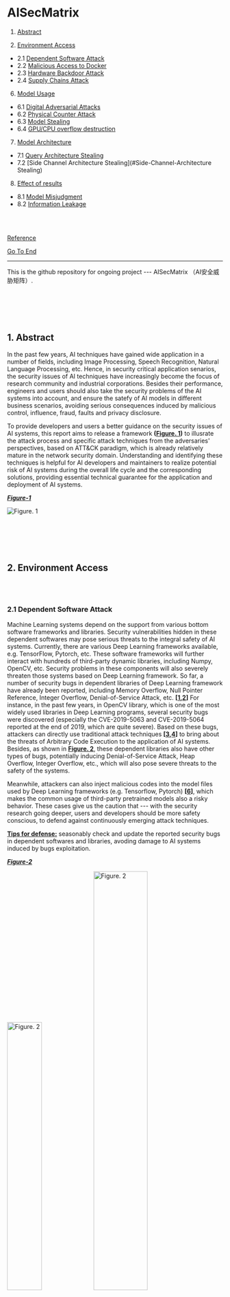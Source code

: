 # AISecMatrix

1. [Abstract](#abstract)

2. [Environment Access](#environment-access) 

* 2.1 [Dependent Software Attack](#dependent-software-attack)
* 2.2 [Malicious Access to Docker](#malicious-access-to-docker)
* 2.3 [Hardware Backdoor Attack](#hardware-backdoor-attack)
* 2.4 [Supply Chains Attack](#supply-chains-attack)

6. [Model Usage](#Model-Usage) 

- 6.1 [Digital Adversarial Attacks](#Digital-Adversarial-Attacks)
- 6.2 [Physical Counter Attack](#Physical-Counter-Attack)
- 6.3 [Model Stealing](#Model-Stealing)
- 6.4 [GPU/CPU overflow destruction](#GPU/CPU-overflow-destruction)

7. [Model Architecture](#Model-Architecture) 

- 7.1 [Query Architecture Stealing](#Query-Architecture-Stealing)
- 7.2 [Side Channel Architecture Stealing](#Side-Channel-Architecture Stealing)

8. [Effect of results](#Effect-of-results)

- 8.1 [Model Misjudgment](#Model-Misjudgment)
- 8.2 [Information Leakage](#Information-Leakage)

<br><br>

[Reference](#reference)

[Go To End](#end)

----

This is the github repository for ongoing project --- AISecMatrix （AI安全威胁矩阵）.

<br><br><br><br>

<span id = "abstract"></span>

## 1. Abstract

In the past few years, AI techniques have gained wide application in a number of fields, including Image Processing, Speech Recognition, Natural Language Processing, etc. Hence, in security critical application senarios, the security issues of AI techniques have increasingly become the focus of research community and industrial corporations. Besides their performance, engineers and users should also take the security problems of the AI systems into account, and ensure the satefy of AI models in different business scenarios, avoiding serious consequences induced by malicious control, influence, fraud, faults and privacy disclosure.

To provide developers and users a better guidance on the security issues of AI systems, this report aims to release a framework **([Figure. 1](#figure-1))** to illusrate the attack process and specific attack techniques from the adversaries' perspectives, based on ATT&CK paradigm, which is already relatively mature in the network security domain.  Understanding and identifying these techniques is helpful for AI developers and maintainers to realize potential risk of AI systems during the overall life cycle and the corresponding solutions, providing essential technical guarantee for the application and deployment of AI systems.

**<span id = "figure-1">*<u>Figure-1</u>*</span>**

![Figure. 1](img/1.png)

<br><br><br><br>

<span id = "environment-access"></span>

## 2. Environment Access

<br>

<br>

<span id = "dependent-software-attack"></span>

### 2.1 Dependent Software Attack

Machine Learning systems depend on the support from various bottom software frameworks and libraries. Security vulnerabilities hidden in these dependent softwares may pose serious threats to the integral safety of AI systems. Currently, there are various Deep Learning frameworks available, e.g. TensorFlow, Pytorch, etc. These software frameworks will further interact with hundreds of third-party dynamic libraries, including Numpy, OpenCV, etc. Security problems in these components will also severely threaten those systems based on Deep Learning framework. So far, a number of security bugs in dependent libraries of Deep Learning framework have already been reported, including Memory Overflow, Null Pointer Reference, Integer Overflow, Denial-of-Service Attack, etc. **[[1](#ref-1),[2](#ref-2)]** For instance, in the past few years, in OpenCV library, which is one of the most widely used libraries in Deep Learning programs, several security bugs were discovered (especially the CVE-2019-5063 and CVE-2019-5064 reported at the end of 2019, which are quite severe). Based on these bugs, attackers can directly use traditional attack techniques **[[3](#ref-3),[4](#ref-4)]** to bring about the threats of Arbitrary Code Execution to the application of AI systems. Besides, as shown in **[Figure. 2](#figure-2)**, these dependent libraries also have other types of bugs, potentially inducing Denial-of-Service Attack, Heap Overflow, Integer Overflow, etc., which will also pose severe threats to the safety of the systems.

Meanwhile,  attackers can also inject malicious codes into the model files used by Deep Learning frameworks (e.g. Tensorflow, Pytorch) **[[6](#ref-6)]**, which makes the common usage of third-party pretrained models also a risky behavior. These cases give us the caution that --- with the security research going deeper, users and developers should be more safety conscious, to defend against continuously emerging attack techniques.

**<u>Tips for defense:</u>** seasonably check and update the reported security bugs in dependent softwares and libraries, avoding damage to AI systems induced by bugs exploitation.

**<span id = "figure-2">*<u>Figure-2</u>*</span>**

<img src="img/2-1-1.png" alt="Figure. 2" width="40%" /><img src="img/2-1-2.png" alt="Figure. 2" width="50%" />

<br>

<br>

<span id = "malicious-access-to-docker"></span>

### 2.2 Malicious Access to Docker

Machine Learning tasks can be deployed in Kubernetes clusters via KubeFlow framework **[[5](#ref-5)]**. Since usually the computation nodes for ML tasks have strong calculation capability, these nodes are thus becoming ideal attack targets for adversaries. For instance, attackers may hijack these ML tasks nodes and exploit them for mining. **[[6](#ref-6)]** One example is, in June 2020, Azure Security Center at Microsoft issued one warning after they detected malicious mining programs installed in Kuberflow by attackers. This security program was induced by improper configurations --- some users modified the default settings for panel access, changing Istio service into Load-Balancer, for convinient access. Such improper configurations made the service public for Internet, so that attackers could access the panel and deploy backdoor containers in the clusters via various methods. For example, with space search engines such as Shodan, Fofa, etc., adversaries can discover Kubernets exposed in public network and thus gaining opportunities to execute malicious codes **[[5](#ref-5)]**. As shown in **[Figure. 3](#figure-3)**, adversaries can complete the attacks by loading customized malicious Jupyter images, during the creation of Juputer application services in Kubeflow. Meanwhile, attackers can also directly deploy malicious containers via inserting additional python codes in Jupyter, which may further enlarge the attackers' accessibility to critical data/codes and even harm the integral security of the ML models.

**<u>Tips for defense:</u>** Developers and maintainers should be familiar with containers' common application scenarios and corresponding defensive techniques. As for relevent techniques, we refer interested readers to the Kubernetes threatening models **[[8](#ref-8)]** released by Microsoft. 

**<span id = "figure-3">*<u>Figure-3</u>*</span>**

<img src="img/2-2-1.png" alt="Figure. 3" width="50%" /> <img src="img/2-2-2.png" alt="Figure. 3" width="33%" />

<br>

<br>

<span id = "hardware-backdoor-attack"></span>

### 2.3 Hardware Backdoor Attack

Hardware Backdoors Attacks (also known as Hardware Trojans Attacks) can take place during the trained models being deployed in hardware devices, where adversaries may insert backdoors into the deployed models by making very slight modificaiton to hardware components, e.g. Lookup Table. Those models that contain backdoors can still operate normally on common cases, however, malicious behaviors could be triggered in certain preseted senarios, resulting in stealthy and severe theats.

Mordern integrated circuits usually contain third-party IP cores, which are commonly adopted as integrated modules for swift deployment. Such commonly used and modularized mechanisms enable hardware attackers to design Trojans for certain IP cores and thus correspondinly affecting a substantial number of hardware devices which use these modules. For instance, as illusrated in **[[9](#ref-9)]**, one can bring a neural network model to always making incorrect predictions by only modifying 0.03% of the model's parameteres during hardware deployment stage. **[[10](#ref-10)]** further showed that, by merely flipping 13 bits of a model with 93M bits, a ImageNet classifier with 70% accuracy could be reduced to a random classifier. Recently, **[[11](#ref-11)]** proposed Sequence Triggered Hardware Trojan for neural networks, which can totally invalidate a classifier, once a certain sequence of normal images are input into the model, as shown in **[Figure. 4](#figure-4)**.

So far, Hardware Backdoor Attack is still a newly emerging research area, and existing research study on this area is limited. However, in real application scenarios, this type of attack poses a severe threat. For example, attackers can inject backdoors into vision system of an autonomous driving car in the form of hardware Trojans, and the life safety of passengers may be seriously threatened if the backdoors are triggered. Note that, existing backdoors injection usually can only be  implemented by the models' owners. It would be very valuable to study the backdoors injection from outside invaders, since it's a more risky attack scenarios.

**<span id = "figure-4">*<u>Figure-4</u>*</span>**

<img src="img/2-3-1.png" alt="Figure. 4" width="50%" />

<br>

<br>

<span id = "supply-chains-attack"></span>

### 2.4 Supply Chains Attack

As shown in **[Figure. 5](#figure-5)**, attackers can perform Supply Chains Attack in multiple ways, e.g. exploiting open source platform to release malicious pretrained models, constructing backdoors by controlling or modifying software and hardware platforms.

For instance, attackers can inject malicious instructions into model files by exploiting the security bugs Numpy CVE-2019-6446. Researchers already found that, when model loading functions like "torch.load" are executed, this security bug can be triggered, resulting in execution of malicious instructions. Since the execution of these malicious instructions will not affect the common usage of the models, such attacks are very stealthy. As shown in **[Figure. 6](#figure-6)**, using this bug, attackers can inject instructions into the model file (e.g. binary model file saved by Pytorch), and the "Calculator" program is launched when the model file is loaded. Similarly, attackers can also download and execute Trojan instructions in this way **[[12](#ref-12)]**, which makes this type of attacks very threatening.

**<u>Tips for defense:</u>** Make sure the srouce of model files are trustworthy before loading them, and be cautious in third-party model files.

**<span id = "figure-5">*<u>Figure-5</u>*</span>**

<img src="img/2-4-1.png" alt="Figure. 5" width="50%" />![Figure. 5](img/2-4-2.png)

**<span id = "figure-6">*<u>Figure-6</u>*</span>**

<img src="img/2-4-3.png" alt="Figure. 5" width="67%" />

<br><br>

<br><br>

<span id = "Model-Usage"></span>

## 6. Model Usage

<br>

<br>

<span id = "Digital-Adversarial-Attacks"></span>

### 6.1 Digital Adversarial Attacks

Adversarial attack is a kind of attack mode aimed at the call link of AI model [56, 57, 58, 59, 60]. By adding malicious noise (also known as attack noise) to the normal samples, which is hard to detect by human eyes, the attacker makes the AI model generate a wrong prediction to the samples (i.e. adversarial samples). Taking the classification model as an example, as shown in **[Figure. 15](#figure-15)**, Inception model [54] can accurately predict the clean sample x as "Afghan Hound", but after adding a small amount of anti noise $\epsilon$, the adversarial sample $x+\epsilon$ is wrongly predicted as "compound toe monkey" by the concept. Although the AI model represented by deep neural network has been widely used in many fields such as finance, security, automatic driving and so on, the adversarial attack reveals that the AI model itself still has great security risks.

**<span id = "figure-15">*<u>Figure-15</u>*</span>**

![img](https://docimg10.docs.qq.com/image/xmAPmjqSqUxO7qJ1nWaJ4g?w=596&h=227)

**Figure 15**: For the Inception model [54], an example of a test adversarial attack on image classification, the clean image comes from Imagenet.

There are usually two goals for adversarial attacks to achieve: 1) the noise amplitude is so small that it is difficult to be detected by human eyes; 2) the prediction of confrontation samples is inconsistent with normal ones. According to these two characteristics, the method of generating countermeasure samples can be modeled as the following optimization problems:

![img](https://docimg3.docs.qq.com/image/vmo7CZgQB-zEE6_fXWl95w?w=628&h=43)

Where $x$ is the normal sample, and its correct label is $y$ , $x_\epsilon$ is its corresponding adversarial sample,  $t$ is the target category of counter attack; $f(\cdot;w)$ is the deep learning model to attack, where $w$ is the model parameter; $C$ is some specific constraints $x_\epsilon$ needs to satisfy, and the value range is $[0,1]$. $D$ is the distance function, which is used to measure the difference between $x_\epsilon$ and $x$. The loss function $L_1$ is used to measure the difference between the output of the adversarial sample  $f(\cdot;w)$ and the attack target $t$. In view of the different factors in the above objective function, it can adopt a variety of settings, which develops a variety of adversarial attack, such as white-box attack, black box attack, target attack, non-target attack, etc. **[Figure. 16](#figure-16)** shows the current common types of adversarial attack.

**<span id = "figure-16">*<u>Figure-16</u>*</span>**

![img](https://docimg4.docs.qq.com/image/MabTJoicpupDaNO_U3yI-w?w=617&h=545)

<center><b>Figure 16</b>: General expressions and common types of adversarial attacks</center>

White box attack means that the attacker has the knowledge about the structure and weights of the target model $f(\cdot;w)$. In white box attack, the attacker could directly optimize the target function (1) by gradient descent method to obtain the attack sample $x_\epsilon$. But in a real attack scenarios, the structure and weight of the attacked model are usually invisible to the attacker. Black box attack studies how to solve the attack sample  $x_\epsilon$ when the structure and weight of the attacked model cannot be obtained. Due to the structure and parameters of target model $f(\cdot;w)$ are known, the objective function (1) can not be directly derived from the attack noise $x_\epsilon$. However, attackers can usually obtain the prediction output of the model  $f(\cdot;w)$ through API calls such as obtaining the similarity of face comparison through API calls. Attackers access the model through API calls and modify the corresponding input samples according to the returning results to achieve the purpose of attack. One of the most important evaluation standard of black-box attack is the number of API calls required to attack successfully. Up to now, the main methods of black-box attack include migration attacks, gradient estimation, random search, etc. [62, 63, 64, 65, 66, 67, 68, 69, 70, 71]. Among these attacks, migration attacks obtain attack samples by constructing alternative models and performing white-box attacks on the alternative models, and then use the attack samples to directly attack the black-box model [69]. Besides, the methods based on migration attack can achieve a certain outcome on non-target attack, but do not perform well on target attack. As for gradient estimation, it refers to estimating the gradient of the black-box model $f(\cdot;w)$ with respect to $x_\epsilon$ and using the gradient descent method to find out the attack samples [62,72]. Such as zero-order optimization algorithm, the core of gradient estimation is how to efficiently estimate the gradient of the black box model. For random search, it is also a black box attack method which has been widely studied in recent. Random search usually combines some prior knowledge to improve the search efficiency. For instance, the prior knowledge could be a successful attack noise usually occurs on the boundary of feasible region. At present, it has successfully solved many tasks such as image classification [62,71], face recognition [63], video detection [64] by means of black box attack. For example, for CIFAR-10 [74] image classification task, an average of 44 API calls can realize non-target attack for Densenet classification model, and an average of 787 API calls for target attack [71].

In the process of black-box attack, the training data, model structure, model parameters, and other information of the target model are not needed, and the attack is only realized through API calls. The black-box attack is more consistent with the real application scenario. However, successful black box attacks usually require a large amount of API calls, especially for complex AI models. For instance, the face comparison model, usually takes thousands of API calls to generate invisible adversarial noise by black-box attack. This large number of API calls can be easily defended by the target model. The The research hotspot of black box attacks is how to combine prior knowledge to reduce the amount of API calls needed for successful attack. If the number of API calls is reduced from thousands of times to less than 100 times, there will be great security risks to the real AI system.

At present, adversarial attacks are mainly concentrated in the field of computer vision[75], but there are also some adversarial attacks attempt on speech system [76,77,78,79,80]. As shown in **[Figure. 17](#figure-17)**, the attacker adds tiny noises that cannot be felt by human ears to normal speech fragments, so that the speech recognition system recognizes them as completely different content [61].

**<span id = "figure-17">*<u>Figure-17</u>*</span>**

![image-20201229132617223](C:\Users\Administrator\AppData\Roaming\Typora\typora-user-images\image-20201229132617223.png)

<center><b>Figure 17</b>: Targeted attack on audio text conversion[61]
</center>

Speech recognition system has been widely used in smart home devices, such as smart radio and so on. The attacker may implant adversarial disturbance module in the smart home device to make the user's instructions be misidentified as other instructions, which will bring great security risks. Similarly, audio attack can also be divided into target attack and non-target attack. The former requires that the adversarial audio is recognized as specific content, while the latter only requires that the adversarial audio is mistakenly recognized as others' audio. Because of the sound spectrum complexity, it is more difficult to achieve target attack. In addition, the model and preprocessing operation of voice system are often complex, which also brings great difficulties to attackers. At present, audio attacks mainly focus on white-box attack stage. How to embed the generation process of countermeasure audio into the cascade module of the device, and how to generate the real-time countermeasure audio are potential research directions.

Except visual and audio attacks, AI systems based on text[81], recommendation system[82], reinforcement learning[83], retrieval[58] and other technologies may also be attacked by adversarial samples.

**<u>Tips for defense:</u>** faced with the threat of confrontational attacks, feasible defense suggestions include:

- Analyze the factors that affect the robustness of the model from the model structure level, and design a more robust model structure.
- Analyze the robust and non robust features contained in the training data from the data level, and try to fit the robust features during training.
- Analyze the reason of confrontation samples from the training mechanism, and get a more robust model through confrontation training [56].
- In the model deployment phase, steps such as confrontation detection, image preprocessing (coding, compression, affine transformation, etc.) are added to resist the attack.
- Limit API access frequency to prevent black box attacks based on API calls.

<br>

<br>

<span id = "Physical-Counter-Attack"></span>

### 6.2 **Physical Counter Attack**

At present, most of the counter attacks occur in the digital space, that is, directly tamper with the objects stored in the digital space (such as stored image pixel value, etc.) to achieve the purpose of attack. However, in real application scenarios, applications usually scan the objects in the physical world through sensors (such as cameras) to obtain the corresponding expression in the digital space, and then discriminate the objects in the digital space. The face recognition system can capture face images in real time through cameras and recognize them. The autopilot can obtain the state of the surrounding objects through multiple sensors. In this case, since the process of scanning and imaging is not accessible to the attacker, the attacker usually does not have the right to directly fight against tampering with the objects in the scanned digital space. Physical attack studies, how to directly change the object in the physical world, to achieve the effect of anti attack.

**<span id = "figure-18">*<u>Figure-18</u>*</span>**

![img](https://docimg10.docs.qq.com/image/swv8n_0DBa-wxqyHxxtKyQ?w=188&h=193)

<center><b>Figure 18</b>: Traffic sign sticker attack, image from literature [84]
</center>

At present, the typical physical attack method is to put a special attack sticker on the real object to achieve the purpose of attack [84,85,86,87,88,89,90,91,92]. Physical attacks against object recognition systems are studied in [84]. As shown in **[Figure. 18](#figure-18)**, by putting a specific black and white attack sticker on the stop sign, the classifier can wrongly identify the stops sign as a speed limit sign, which poses a great security risk to the automatic driving system. Reference [85] studied the physical attack against the face recognition system. By generating special eyeglass frame stickers to deceive the face recognition system, it brought great security risks to face security, face payment and other systems.

Since it is impossible to model and optimize noise iteratively in physical space, physical attacks are usually accomplished by migration learning. That is to say, firstly, the surrogate model is constructed and the attack noise is generated in the digital space. Secondly, the attack noise is printed and pasted on the specific object for physical space attack. Therefore, physical attack involves the conversion process from digital space to physical space. Due to the problem of printer accuracy, there are usually some color distortion in the process of image printing in digital space, and there are different physical environments in the process of camera capture and re acquisition, The variation of lighting conditions, shooting angle and shooting distance makes the difference between the anti noise in digital space and that after printing and re acquisition, which leads to the successful attack of anti noise in digital space. When the anti noise acts on the physical space, the attack effect is usually limited. The key point of physical attack is to explore how to improve the robustness of anti noise to physical environment changes. At present, the commonly used physical attack methods usually consider the printer non printability score (NPS) [85] constraint and fusion of different expectation over transformation (EOT) [86]. NPS calculates a set of pixels range set S that the printer can print in advance, and then constrains the attack noise as much as possible in the process of solving the attack noise.

**<span id = "figure-19">*<u>Figure-19</u>*</span>**

![img](https://docimg2.docs.qq.com/image/x8Z7YoGU_OF03tKScg4IHQ?w=500&h=275)

<center><b>Figure 19</b>: Schematic diagram of model stealing
</center>

In order to reduce the precision loss caused by the printer. EOT considers the possible transformations in physical space (such as rotation transformation, distance transformation, angle transformation, etc.), and then solves the anti noise problem in digital space, which makes the anti noise robust to these changes.

**<u>Tips for defense:</u>** The defense against physical attacks can start from several aspects such as data acquisition, noise detection, and adversarial-robust models. Up to now, physical attack is not very effective in modeling the real environment changes. In the data acquisition stage, we can collect more pictures from different angles and the environment for joint judgment to prevent physical attacks. The target of noise detection is to detect the input image before sending it into the model to judge whether the input image has been tampered with or not The principle is to make use of the difference in data distribution between anti noise image and clean image; the purpose of anti robust model is to make the model itself robust to attack noise, which can be realized by confrontation training.

<br><br>

<span id = "Model-Stealing"></span>

### 6.3 **Model Stealing**

With the deepening of deep learning network, the training cost is also increasing. Good performance models have become an important core property of companies/research institutions. In order to protect the model and open the functions to the public, relevant organizations often deploy the model in the cloud and open the API to users to realize "machine learning as a service" (MLaaS). However, recent studies show that attackers can query the output of the network by calling the API many times, and then steal the function of the model. The specific principle is shown in **[Figure. 19](#figure-19)**.

[94] is the first time to propose the model of stealing through API, which opens up the research work of this attack direction. However, [94] can steal a smaller model. In order to alleviate this problem, [95] proposed a method that can steal a slightly larger model. In addition, [93] explored the conditions and factors of model stealing in detail, and realized large-scale network stealing with reinforcement learning. [96] using adversarial attack, the number of queries needed to steal is significantly reduced, and the models of famous platforms are successfully stolen with low cost.

**<u>Tips for defense:</u>** Limit the number of user queries, only output results, and hide the output details of the model.

**<span id = "figure-20">*<u>Figure-20</u>*</span>**

![img](https://docimg8.docs.qq.com/image/WQFPEGezckuetO7Zfs3uJw?w=616&h=71)

<b>Figure 20</b>: Memory space diagram of neural network runtime [97]. Attackers can read and write arbitrary address through memory overflow vulnerability, and then attack the model by modifying the model parameters.

<br><br>

<span id = "GPU/CPU-overflow-destruction"></span>

### 6.4 **GPU/CPU overflow destruction**

At present, most of the attacks against AI systems are based on data and algorithms, and there are also some security problems in memory. Attackers can construct precise memory overflows for specific GPUs. For example, CUDA memory model supported by NVIDIA graphics card can cover some neuron information in neural network through memory overflow, which makes the prediction of network model deviate. The GitHub project [97] mentions such an attack mode. Specifically, a typical computer vision application will input all images into neural network for preprocessing before classification. In order to speed up the processing, researchers will load images and models into DRAM. Because the preprocessing process needs to be able to modify the image and the model is generally large, which will lead to both using global memory, resulting in the memory model structure in **[Figure. 20](#figure-20)**.

Obviously, an attacker can override the network model if he can overflow the memory allocated to the image. Once the parameters of the covered model can be accurately controlled, then the neural network can be transformed into an invalid network or even a backdoor network by attackers, causing a serious threat.

However, the research in this field is still in a very early stage, and there is no mature defense method.

<br><br>

<br><br>

<span id = "Model-Architecture"></span>

## 7. **Model Architecture**

<br><br>

<span id = "Query-Architecture-Stealing"></span>

### **7.1  Query Architecture Stealing**

The similarity of model architecture is an important factor to determine the mobility of adversarial attack. If the attacker can obtain the structure information of the attacked model, it will greatly increase the success rate of subsequent attacks.

Although the current research on architecture theft has just begun, some related research results have been produced. For example, an attacker can guess the network structure with ReLu activation function by querying the network output. This risk of attack is due to the nature of the ReLu network. Specifically, ReLu is piecewise linear, and the boundaries of different segments correspond to the input values that make ReLu switch between active and dormant status. Therefore, the attacker can determine the structure of the network layer by layer. As shown in **[Figure. 21](#figure-21)**, the experimental results in the right figure show that using the principle shown in the left figure, the attacker can accurately estimate the number of neurons in a certain layer of the network through this method.

Recently, the research in this field is still in a very early stage, and there is no mature defense method.

**<span id = "figure-21">*<u>Figure-21</u>*</span>**

![img](https://docimg5.docs.qq.com/image/sy3d3Q-JWLEIovafXgq54w?w=598&h=154)

<center><b>Figure 21</b>: Query architecture theft [101]
</center>

**<span id = "figure-22">*<u>Figure-22</u>*</span>**

![img](https://docimg1.docs.qq.com/image/wRbVryfWxeOzE250EQIHKA?w=619&h=160)

<center><b>Figure 22</b>: Side channel architecture theft result [102]
</center>

<br><br>

<span id = "QueryArchitecture-Stealing"></span>

### **7.2  Side Channel Architecture Stealing**

Side channel attack refers to the attack that uses power, time consumption or electromagnetic radiation to obtain information, rather than through brute force or theoretical weakness in the algorithm. [102] using the idea of side channel attack. As long as the attacker and the victim are on the same host and use the same deep learning framework, the attacker can recover the execution order of specific commands in one reasoning of the model by monitoring the cache, and then deduce the network structure or super parameters. This kind of attack can achieve high accuracy, as shown in **[Figure. 22](#figure-22)**.

Attackers can steal the structure information of the model through the side channel architecture, and then train the reconstructed architecture on the data set to steal the function of the target model, which seriously infringes the privacy and intellectual property rights of professional algorithms deployed by enterprises, and causes serious business losses for enterprises.

At present, the research in this field is still in the very early stage, and there is no mature defense method.

<br><br><br><br>

<span id = "Effect-of-results"></span>

## **8. Effect of Results**

<br><br>

<span id = "Model-Misjudgment"></span>

### **8.1 Model Misjudgment**

The most direct impact of AI attack is to make the model generate wrong predictions. The ultimate goal of counter attack, poison attack and backdoor attack is to mislead the model through directional or non directional ways. 

**<span id = "figure-23">*<u>Figure-23</u>*</span>**

![img](https://docimg9.docs.qq.com/image/fqwGKvO-UhReZFBVDzh_lg?w=572&h=331)

<center><b>Figure 23</b>: Schematic diagram of the misjudgment result of the target detection network [103]
</center>

In the non-directional attack, the attacker wants to confuse the judgment of the network, reduce the confidence score of the decision, and even make a wrong decision. For example, in the face recognition scene, the attacker can make a pair of originally similar faces fail to match [104]; in the target detection, the attacker can make the object not be detected [105], or be recognized as another object; in the recommendation system, the attacker can make the system give a completely unrelated recommendation [106].

At present, for the depth system of different tasks, it is easy to find the confrontation samples [107,108,109,92] with inconsistent judgment of human and system, so as to realize the non-directional attack. These counter samples are almost the same as the original samples, but they can make the output of the network change dramatically. The existence of adversarial samples causes great trouble and security risk to the users of the system. In addition, these attacks have certain migration ability. In the example in **[Figure. 23](#figure-23)**, the adversarial samples generated by the Mask R-CNN model can also migrate to attack the other five models. As a result, the model can not recognize the computer, keyboard and other objects in the picture, and it will give the wrong prediction result "bed".

The undirected attack only requires the model to make a wrong judgment on the sample, while the directed attack further requires the model to make a specific wrong judgment. As shown in **[Figure. 24](#figure-24)**, the five pre trained models on Imagenet can correctly predict the clean samples. However, the attacker can make three networks output the specified error result "bonnet" [110] by imposing a small disturbance on the image. In face recognition, the attacker can generate counter disturbance in a similar way, which makes the model judge the visitor to be an administrator with high authority, resulting in serious security crisis. At present, the more harmful black-box directed attack is also widely studied.

**<span id = "figure-24">*<u>Figure-24</u>*</span>**

![img](https://docimg6.docs.qq.com/image/rzbL4Ui3NTnIIRmHsamUYA?w=500&h=383)

<center><b>Figure 24</b>: Directed confrontation attack [110]
</center>

<br><br>

<span id = "Information-Leakage"></span>

### **8.2  Information Leakage**

If model misjudgment is an attack on AI system, then information disclosure is stealing the AI system. This kind of attack can lead to the function of the model being restored by a third party, resulting in the leakage of user privacy and the theft of company information assets.

A good model is often supported by a lot of computational power in training and high-quality data. In many scenarios, enterprises deploy well-trained models in the cloud and open API interfaces for users. Users can get a large number of model outputs according to a large number of input queries, so as to model the system, reverse restore its functions, then reduce the competitiveness of commercial models, and reduce its revenue.

In the medical or financial field, user data is extremely important resource. If leaked, it will cause serious privacy crisis and loss of business value. Because machine learning is data-driven, researchers usually use distributed methods to break data islands, unite data between enterprises, and ensure data security. However, in this scenario, it is still possible for the trainer to steal the content of the data terminal. In addition, if the project results are delivered in the form of model, the attacker may also recover the training data based on the model, which will cause privacy crisis.

<span id = "reference"></span>

## Reference

<span id = "ref-1">[1] Q. Xiao, K. Li, D. Zhang, and W. Xu, “Security risks in deep learning implementa-tions,” in IEEE S&P Workshop, 2018.</span>

<span id = "ref-2">[2] https://www.cvedetails.com/vulnerability-list/vendor_id-1224/product_id-53738/Google-Tensorflow.html.</span>

<span id = "ref-3">[3] https://www.securityweek.com/serious-vulnerabilities-patched-opencv-computer-vision-library.</span>

<span id = "ref-4">[4] https://www.secpod.com/blog/opencv-buffer-overflow-vulnerabilities-jan-2020/.</span>

<span id = "ref-5">[5] https://www.microsoft.com/security/blog/2020/06/10/misconfigured-kubeflow-workloads-are-a-security-risk.</span>

<span id = "ref-6">[6] https://security.tencent.com/index.php/blog/msg/130.</span>

<span id = "ref-7">[7] https://www.kubeflow.org/docs/notebooks/setup/.</span>

<span id = "ref-8">[8] https://www.microsoft.com/security/blog/2020/04/02/attack-matrix-kubernetes/.</span>

<span id = "ref-9">[9] J. Clements and Y. Lao, “Hardware trojan attacks on neural networks”, arXiv preprintarXiv:1806.05768, 2018.</span>

<span id = "ref-10">[10] A. S. Rakin, Z. He, and D. Fan, “Bit-flip attack: Crushing neural network with pro-gressive bit search,” in ICCV, 2019.</span>

<span id = "ref-11">[11] Z. Liu, J. Ye, X. Hu, H. Li, X. Li, and Y. Hu, “Sequence triggered hardware trojan inneural network accelerator,” in VTS, 2020</span>

<span id = "ref-12">[12] nEINEI, ““黑”掉神经网络：通过逆向模型文件来重构模型后门,” in XFocus Infor-mation Security Conference, 2020.</span>

<span id = "ref-13">[13] C. Zhu, W. R. Huang, A. Shafahi, H. Li, G. Taylor, C. Studer, and T. Gold-stein, “Transferable clean-label poisoning attacks on deep neural nets,” arXiv preprintarXiv:1905.05897, 2019.</span>

<span id = "ref-14">[14] A. Shafahi, W. R. Huang, M. Najibi, O. Suciu, C. Studer, T. Dumitras, and T. Gold-stein, “Poison frogs! targeted clean-label poisoning attacks on neural networks,” in NeurIPS, 2018.</span>

<span id = "ref-15">[15] H. Xiao, B. Biggio, B. Nelson, H. Xiao, C. Eckert, and F. Roli, “Support vectormachines under adversarial label contamination,” Neurocomputing, vol. 160, pp. 53–62, 2015.</span>

<span id = "ref-16">[16] B. Biggio, B. Nelson, and P. Laskov, “Poisoning attacks against support vector ma-chines,”arXiv preprint arXiv:1206.6389, 2012.</span>

<span id = "ref-17">[17] S. Mei and X. Zhu, “Using machine teaching to identify optimal training-set attackson machine learners.” in AAAI, 2015.</span>

<span id = "ref-18">[18] J. Feng, Q.-Z. Cai, and Z.-H. Zhou, “Learning to confuse: Generating training timeadversarial data with auto-encoder,” in NeurIPS, 2019.</span>

<span id = "ref-19">[19] H. Chacon, S. Silva, and P. Rad, “Deep learning poison data attack detection,” in ICTAI, 2019.

<span id = "ref-20">[20] Y. Chen, Y. Mao, H. Liang, S. Yu, Y. Wei, and S. Leng, “Data poison detectionschemes for distributed machine learning,” IEEE Access, vol. 8, pp. 7442–7454, 2019.</span>

<span id = "ref-21">[21] Y. Li, B. Wu, Y. Jiang, Z. Li, and S.-T. Xia, “Backdoor learning: A survey,” arXivpreprint arXiv:2007.08745, 2020.</span>

<span id = "ref-22">[22] T. Gu, K. Liu, B. Dolan-Gavitt, and S. Garg, “Badnets: Evaluating backdooringattacks on deep neural networks,”IEEE Access, vol. 7, pp. 47230–47244, 2019.</span>

<span id = "ref-23">[23] A. Saha, A. Subramanya, and H. Pirsiavash, “Hidden trigger backdoor attacks,” in AAAI, 2020.</span>

<span id = "ref-24">[24] S. Zhao, X. Ma, X. Zheng, J. Bailey, J. Chen, and Y.-G. Jiang, “Clean-label backdoorattacks on video recognition models,” in CVPR, 2020.</span>

<span id = "ref-25">[25] X. Chen, C. Liu, B. Li, K. Lu, and D. Song, “Targeted backdoor attacks on deeplearning systems using data poisoning,” arXiv preprint arXiv:1712.05526, 2017.</span>

<span id = "ref-26">[26] J. Dai, C. Chen, and Y. Li, “A backdoor attack against lstm-based text classificationsystems,” IEEE Access, vol. 7, pp. 138872–138878, 2019.</span>

<span id = "ref-27">[27] E. Bagdasaryan, A. Veit, Y. Hua, D. Estrin, and V. Shmatikov, “How to backdoorfederated learning,” in AISTATS, 2020.</span>

<span id = "ref-28">[28] K. Kurita, P. Michel, and G. Neubig, “Weight poisoning attacks on pre-trained mod-els,” in ACL, 2020.</span>

<span id = "ref-29">[29] B. Wang, X. Cao, N. Z. Gong,et al., “On certifying robustness against backdoorattacks via randomized smoothing,” in CVPR Workshop, 2020.</span>

<span id = "ref-30">[30] M. Weber, X. Xu, B. Karlas, C. Zhang, and B. Li, “Rab: Provable robustness againstbackdoor attacks,”arXiv preprint arXiv:2003.08904, 2020.</span>

<span id = "ref-31">[31] Y. Liu, Y. Xie, and A. Srivastava, “Neural trojans,” in ICCD, 2017.</span>

<span id = "ref-32">[32] B. G. Doan, E. Abbasnejad, and D. C. Ranasinghe, “Februus: Input purificationdefense against trojan attacks on deep neural network systems,” in arXiv: 1908.03369,2019.</span>

<span id = "ref-33">[33] Y. Li, T. Zhai, B. Wu, Y. Jiang, Z. Li, and S. Xia, “Rethinking the trigger of backdoorattack,”arXiv preprint arXiv:2004.04692, 2020.</span>

<span id = "ref-34">[34] K. Liu, B. Dolan-Gavitt, and S. Garg, “Fine-pruning: Defending against backdooringattacks on deep neural networks,” in RAID, 2018.</span>

<span id = "ref-35">[35] P. Zhao, P.-Y. Chen, P. Das, K. N. Ramamurthy, and X. Lin, “Bridging mode con-nectivity in loss landscapes and adversarial robustness,” in ICLR, 2020.</span>

<span id = "ref-36">[36] B. Wang, Y. Yao, S. Shan, H. Li, B. Viswanath, H. Zheng, and B. Y. Zhao, “Neuralcleanse: Identifying and mitigating backdoor attacks in neural networks,” in IEEES&P, 2019.</span>

<span id = "ref-37">[37] X. Qiao, Y. Yang, and H. Li, “Defending neural backdoors via generative distributionmodeling,” in NeurIPS, 2019.</span>

<span id = "ref-38">[38] H. Chen, C. Fu, J. Zhao, and F. Koushanfar, “Deepinspect: A black-box trojan detec-tion and mitigation framework for deep neural networks.” in IJCAI, 2019.</span>

<span id = "ref-39">[39] S. Kolouri, A. Saha, H. Pirsiavash, and H. Hoffmann, “Universal litmus patterns:Revealing backdoor attacks in cnns,” in CVPR, 2020.</span>

<span id = "ref-40">[40] S. Huang, W. Peng, Z. Jia, and Z. Tu, “One-pixel signature: Characterizing cnn modelsfor backdoor detection,” in ECCV, 2020.</span>

<span id = "ref-41">[41] R. Wang, G. Zhang, S. Liu, P.-Y. Chen, J. Xiong, and M. Wang, “Practical detectionof trojan neural networks: Data-limited and data-free cases,” in ECCV, 2020.</span>

<span id = "ref-42">[42] B. Tran, J. Li, and A. Madry, “Spectral signatures in backdoor attacks,” in NeurIPS,2018.</span>

<span id = "ref-43">[43] B. Chen, W. Carvalho, N. Baracaldo, H. Ludwig, B. Edwards, T. Lee, I. Molloy,and B. Srivastava, “Detecting backdoor attacks on deep neural networks by activationclustering,” in AAAI Workshop, 2018.</span>

<span id = "ref-44">[44] Y. Gao, C. Xu, D. Wang, S. Chen, D. C. Ranasinghe, and S. Nepal, “Strip: A defenceagainst trojan attacks on deep neural networks,” in ACSAC, 2019.</span>

<span id = "ref-45">[45] M. Du, R. Jia, and D. Song, “Robust anomaly detection and backdoor attack detectionvia differential privacy,” in ICLR, 2020.</span>

<span id = "ref-46">[46] S. Hong, V. Chandrasekaran, Y. Kaya, T. Dumitraş, and N. Papernot, “On the effec-tiveness of mitigating data poisoning attacks with gradient shaping,”arXiv preprintarXiv:2002.11497, 2020.</span>

<span id = "ref-47">[47] S. B. Venkatakrishnan, S. Gupta, H. Mao, M. Alizadeh,et al., “Learning generalizabledevice placement algorithms for distributed machine learning,” in NeurIPS, 2019.</span>

<span id = "ref-48">[48] L. Zhu, Z. Liu, and S. Han, “Deep leakage from gradients,” in NeurIPS, 2019.</span>

<span id = "ref-49">[49] K. Grosse, T. A. Trost, M. Mosbach, M. Backes, and D. Klakow, “Adversar-ial initialization–when your network performs the way i want,”arXiv preprintarXiv:1902.03020, 2019.</span>

<span id = "ref-50">[50] P. Blanchard, R. Guerraoui, J. Stainer,et al., “Machine learning with adversaries:Byzantine tolerant gradient descent,” in NeurIPS, 2017.</span>

<span id = "ref-51">[51] Z. Sun, P. Kairouz, A. T. Suresh, and H. B. McMahan, “Can you really backdoorfederated learning?”arXiv preprint arXiv:1911.07963, 2019.</span>

<span id = "ref-52">[52] C. Xie, K. Huang, P.-Y. Chen, and B. Li, “Dba: Distributed backdoor attacks againstfederated learning,” in ICLR, 2019.</span>

<span id = "ref-53">[53] H. Yin, P. Molchanov, J. M. Alvarez, Z. Li, A. Mallya, D. Hoiem, N. K. Jha, andJ. Kautz, “Dreaming to distill: Data-free knowledge transfer via deepinversion,” in CVPR, 2020.</span>

<span id = "ref-54">[54] I. J. Goodfellow, J. Shlens, and C. Szegedy, “Explaining and harnessing adversarialexamples,” STAT, vol. 1050, p. 20, 2015.</span>

<span id = "ref-55">[55] Y. Fan, B. Wu, T. Li, Y. Zhang, M. Li, Z. Li, and Y. Yang, “Sparse adversarial attackvia perturbation factorization,” in ECCV, 2020.</span>

<span id = "ref-56">[56] J. Bai, B. Chen, Y. Li, D. Wu, W. Guo, S.-t. Xia, and E.-h. Yang, “Targeted attackfor deep hashing based retrieval,” ECCV, 2020.</span>

<span id = "ref-57">[57] Y. Xu, B. Wu, F. Shen, Y. Fan, Y. Zhang, H. T. Shen, and W. Liu, “Exact adversarialattack to image captioning via structured output learning with latent variables,” in CVPR, 2019.</span>

<span id = "ref-58">[58] X. Chen, X. Yan, F. Zheng, Y. Jiang, S.-T. Xia, Y. Zhao, and R. Ji, “One-shotadversarial attacks on visual tracking with dual attention,” in CVPR, 2020.</span>

<span id = "ref-59">[59] C. Szegedy, V. Vanhoucke, S. Ioffe, J. Shlens, and Z. Wojna, “Rethinking the inceptionarchitecture for computer vision,” in CVPR, 2016.</span>

<span id = "ref-60">[60] J. Deng, W. Dong, R. Socher, L.-J. Li, K. Li, and L. Fei-Fei, “Imagenet: A large-scalehierarchical image database,” in CVPR, 2009.</span>

<span id = "ref-61">[61] Y. Guo, Z. Yan, and C. Zhang, “Subspace attack: Exploiting promising subspaces forquery-efficient black-box attacks,” in NeurIPS, 2019.</span>

<span id = "ref-62">[62] Y. Dong, H. Su, B. Wu, Z. Li, W. Liu, T. Zhang, and J. Zhu, “Efficient decision-basedblack-box adversarial attacks on face recognition,” in CVPR, 2019.</span>

<span id = "ref-63">[63] Z. Wei, J. Chen, X. Wei, L. Jiang, T.-S. Chua, F. Zhou, and Y.-G. Jiang, “Heuristicblack-box adversarial attacks on video recognition models.” in AAAI, 2020.</span>

<span id = "ref-64">[64] B. Ru, A. Cobb, A. Blaas, and Y. Gal, “Bayesopt adversarial attack,” in ICLR, 2020.</span>

<span id = "ref-65">[65] L. Meunier, J. Atif, and O. Teytaud, “Yet another but more efficient black-box ad-versarial attack: tiling and evolution strategies,”arXiv preprint arXiv:1910.02244,2019.</span>

<span id = "ref-66">[66] P. Zhao, S. Liu, P.-Y. Chen, N. Hoang, K. Xu, B. Kailkhura, and X. Lin, “On thedesign of black-box adversarial examples by leveraging gradient-free optimization andoperator splitting method,” in ICCV, 2019.</span>

<span id = "ref-67">[67] A. Al-Dujaili and U.-M. O’Reilly, “Sign bits are all you need for black-box attacks,”in ICLR, 2019.</span>

<span id = "ref-68">[68] N. Papernot, P. McDaniel, I. Goodfellow, S. Jha, Z. B. Celik, and A. Swami, “Practicalblack-box attacks against machine learning,” in ASIACCS, 2017.</span>

<span id = "ref-69">[69] Z. Huang and T. Zhang, “Black-box adversarial attack with transferable model-basedembedding,”arXiv preprint arXiv:1911.07140, 2019.</span>

<span id = "ref-70">[70] Y. Feng, B. Wu, Y. Fan, Z. Li, and S. Xia, “Efficient black-box adversarialattack guided by the distribution of adversarial perturbations,” arXiv preprintarXiv:2006.08538, 2020.</span>

<span id = "ref-71">[71] P.-Y. Chen, H. Zhang, Y. Sharma, J. Yi, and C.-J. Hsieh, “Zoo: Zeroth order opti-mization based black-box attacks to deep neural networks without training substitutemodels,” in Proceedings of the 10th ACM Workshop on Artificial Intelligence and Se-curity, 2017, pp. 15–26.</span>

<span id = "ref-72">[72] M. Andriushchenko, F. Croce, N. Flammarion, and M. Hein, “Square attack: a query-efficient black-box adversarial attack via random search,” ECCV, 2020.</span>

<span id = "ref-73">[73] A. Krizhevsky, G. Hinton,et al., “Learning multiple layers of features from tiny im-ages,” 2009.</span>

<span id = "ref-74">[74] C. Szegedy, W. Zaremba, I. Sutskever, J. Bruna, D. Erhan, I. J. Goodfellow, andR. Fergus, “Intriguing properties of neural networks,” in ICLR, 2014.</span>

<span id = "ref-75">[75] Y. Gong and C. Poellabauer, “Crafting adversarial examples for speech paralinguisticsapplications,”arXiv preprint arXiv:1711.03280, 2017.</span>

<span id = "ref-76">[76] C. Kereliuk, B. L. Sturm, and J. Larsen, “Deep learning and music adversaries,”IEEETransactions on Multimedia, vol. 17, no. 11, pp. 2059–2071, 2015.</span>

<span id = "ref-77">[77] M. Cisse, Y. Adi, N. Neverova, and J. Keshet, “Houdini: Fooling deep structuredprediction models,”arXiv preprint arXiv:1707.05373, 2017.</span>

<span id = "ref-78">[78] N. Carlini, P. Mishra, T. Vaidya, Y. Zhang, M. Sherr, C. Shields, D. Wagner, andW. Zhou, “Hidden voice commands,” in USENIX, 2016.</span>

<span id = "ref-79">[79] G. Zhang, C. Yan, X. Ji, T. Zhang, T. Zhang, and W. Xu, “Dolphinattack: Inaudiblevoice commands,” in CCS, 2017.</span>

<span id = "ref-80">[80] N. Carlini and D. Wagner, “Audio adversarial examples: Targeted attacks on speech-to-text,” in IEEE S&P Workshop, 2018.</span>

<span id = "ref-81">[81] J. Li, S. Ji, T. Du, B. Li, and T. Wang, “Textbugger: Generating adversarial textagainst real-world applications,”arXiv preprint arXiv:1812.05271, 2018.</span>

<span id = "ref-82">[82] W. Fan, T. Derr, X. Zhao, Y. Ma, H. Liu, J. Wang, J. Tang, and Q. Li, “Attackingblack-box recommendations via copying cross-domain user profiles,”arXiv preprintarXiv:2005.08147, 2020.</span>

<span id = "ref-83">[83] S. Huang, N. Papernot, I. Goodfellow, Y. Duan, and P. Abbeel, “Adversarial attackson neural network policies,”arXiv preprint arXiv:1702.02284, 2017.</span>

<span id = "ref-84">[84] K. Eykholt, I. Evtimov, E. Fernandes, B. Li, A. Rahmati, C. Xiao, A. Prakash,T. Kohno, and D. Song, “Robust physical-world attacks on deep learning visual clas-sification,” in CVPR, 2018.</span>

<span id = "ref-85">[85] M. Sharif, S. Bhagavatula, L. Bauer, and M. K. Reiter, “Accessorize to a crime: Realand stealthy attacks on state-of-the-art face recognition,” in CCS, 2016.</span>

<span id = "ref-86">[86] A. Athalye, L. Engstrom, A. Ilyas, and K. Kwok, “Synthesizing robust adversarialexamples,” in ICML, 2018.</span>

<span id = "ref-87">[87] M. Sharif, S. Bhagavatula, L. Bauer, and M. K. Reiter, “A general framework foradversarial examples with objectives,”ACM Transactions on Privacy and Security(TOPS), vol. 22, no. 3, pp. 1–30, 2019.</span>

<span id = "ref-88">[88] Y. Zhao, H. Zhu, R. Liang, Q. Shen, S. Zhang, and K. Chen, “Seeing isn’tbelieving:  Practical adversarial attack against object detectors,”arXiv preprintarXiv:1812.10217, 2018.</span>

<span id = "ref-89">[89] L. Huang, C. Gao, Y. Zhou, C. Xie, A. L. Yuille, C. Zou, and N. Liu, “Universalphysical camouflage attacks on object detectors,” in CVPR, 2020.</span>

<span id = "ref-90">[90] Z. Kong, J. Guo, A. Li, and C. Liu, “Physgan: Generating physical-world-resilientadversarial examples for autonomous driving,” in CVPR, 2020.</span>

<span id = "ref-91">[91] R. Duan, X. Ma, Y. Wang, J. Bailey, A. K. Qin, and Y. Yang, “Adversarial camouflage:Hiding physical-world attacks with natural styles,” in CVPR, 2020.</span>

<span id = "ref-92">[92] Z. Wang, S. Zheng, M. Song, Q. Wang, A. Rahimpour, and H. Qi, “advpattern:Physical-world attacks on deep person re-identification via adversarially transformable patterns,” in ICCV, 2019.</span>

<span id = "ref-93">[93] T. Orekondy, B. Schiele, and M. Fritz, “Knockoff nets: Stealing functionality of black-box models,” in CVPR, 2019.</span>

<span id = "ref-94">[94] F. Tramèr, F. Zhang, A. Juels, M. K. Reiter, and T. Ristenpart, “Stealing machinelearning models via prediction apis,” in USENIX, 2016.</span>

<span id = "ref-95">[95] M. Juuti, S. Szyller, S. Marchal, and N. Asokan, “Prada: protecting against dnn modelstealing attacks,” in EuroS&P.  IEEE, 2019.</span>

<span id = "ref-96">[96] H. Yu, K. Yang, T. Zhang, Y.-Y. Tsai, T.-Y. Ho, and Y. Jin, “Cloudleak: Large-scaledeep learning models stealing through adversarial examples,” in NDSS, 2020.</span>

<span id = "ref-97">[97] https://github.com/Kayzaks/HackingNeuralNetworks.</span>

<span id = "ref-98">[98] https://github.com/Kayzaks/HackingNeuralNetworks/.</span>

<span id = "ref-99">[99] R. Stevens, O. Suciu, A. Ruef, S. Hong, M. Hicks, and T. Dumitraş, “Summon-ing demons: The pursuit of exploitable bugs in machine learning,”arXiv preprintarXiv:1701.04739, 2017.</span>

<span id = "ref-100">[100] D. Su, H. Zhang, H. Chen, J. Yi, P.-Y. Chen, and Y. Gao, “Is robustness the costof accuracy?–a comprehensive study on the robustness of 18 deep image classificationmodels,” in ECCV, 2018.</span>

<span id = "ref-101">[101] D. Rolnick and K. P. Kording, “Identifying weights and architectures of unknown relunetworks,”arXiv preprint arXiv:1910.00744, 2019.</span>

<span id = "ref-102">[102] S. Hong, M. Davinroy, Y. Kaya, S. N. Locke, I. Rackow, K. Kulda, D. Dachman-Soled,and T. Dumitraş, “Security analysis of deep neural networks operating in the presenceof cache side-channel attacks,”arXiv preprint arXiv:1810.03487, 2018.</span>

<span id = "ref-103">[103] S. Chen, P. Zhang, C. Sun, J. Cai, and X. Huang, “Generate high-resolution adversarialsamples by identifying effective features,”arXiv preprint arXiv:2001.07631, 2020.</span>

<span id = "ref-104">[104] C. Xie, J. Wang, Z. Zhang, Y. Zhou, L. Xie, and A. Yuille, “Adversarial examples forsemantic segmentation and object detection,” in ICCV, 2017.</span>

<span id = "ref-105">[105] J. Li, R. Ji, H. Liu, X. Hong, Y. Gao, and Q. Tian, “Universal perturbation attackagainst image retrieval,” in ICCV, 2019.</span>

<span id = "ref-106">[106] C. Sun, S. Chen, J. Cai, and X. Huang, “Type i attack for generative models,”arXivpreprint arXiv:2003.01872, 2020. </span>

<span id = "ref-107">[107] S. Tang, X. Huang, M. Chen, C. Sun, and J. Yang, “Adversarial attack type I: Cheatclassifiers by significant changes,”IEEE Transactions on Pattern Analysis and Machine Intelligence, 2019.</span>

<span id = "ref-108">[108] Y.-C. Lin, Z.-W. Hong, Y.-H. Liao, M.-L. Shih, M.-Y. Liu, and M. Sun, “Tac-tics of adversarial attack on deep reinforcement learning agents,”arXiv preprintarXiv:1703.06748, 2017.</span>

<span id = "ref-109">[109] S. Chen, F. He, X. Huang, and K. Zhang, “Attack on multi-node attention for objectdetection,”arXiv preprint arXiv:2008.06822, 2020.</span>

<span id = "ref-110">[110] S. Chen, Z. He, C. Sun, and X. Huang, “Universal adversarial attack on attention andthe resulting dataset damagenet,”arXiv preprint arXiv:2001.06325, 2020.</span>

<span id = "ref-111">[111] J. Han, X. Dong, R. Zhang, D. Chen, W. Zhang, N. Yu, P. Luo, and X. Wang, “Once aman: Towards multi-target attack via learning multi-target adversarial network once,” in ICCV, 2019.</span>

<span id = "ref-112">[112] J. Sun, T. Chen, G. Giannakis, and Z. Yang, “Communication-efficient distributedlearning via lazily aggregated quantized gradients,” in NeurIPS, 2019.</span>

<span id = "ref-113">[113] F. He, X. Huang, K. Lv, and J. Yang, “A communication-efficient distributed algorithmfor kernel principal component analysis,”arXiv preprint arXiv:2005.02664, 2020.</span>





<br><br><br><br>

<span id = "end">**End**</span>